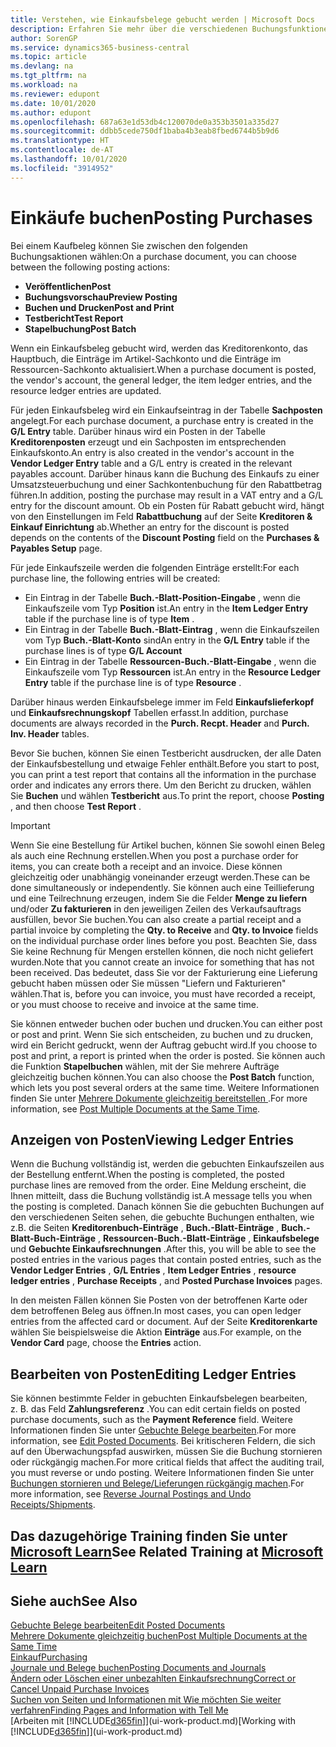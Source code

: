 ```yaml
---
title: Verstehen, wie Einkaufsbelege gebucht werden | Microsoft Docs
description: Erfahren Sie mehr über die verschiedenen Buchungsfunktionen zum Buchen von Einkaufsbelegen und wie Sie gebuchte Belege aktualisieren können.
author: SorenGP
ms.service: dynamics365-business-central
ms.topic: article
ms.devlang: na
ms.tgt_pltfrm: na
ms.workload: na
ms.reviewer: edupont
ms.date: 10/01/2020
ms.author: edupont
ms.openlocfilehash: 687a63e1d53db4c120070de0a353b3501a335d27
ms.sourcegitcommit: ddbb5cede750df1baba4b3eab8fbed6744b5b9d6
ms.translationtype: HT
ms.contentlocale: de-AT
ms.lasthandoff: 10/01/2020
ms.locfileid: "3914952"
---
```

# <a name="posting-purchases"></a><span data-ttu-id="bac01-103">Einkäufe buchen</span><span class="sxs-lookup"><span data-stu-id="bac01-103">Posting Purchases</span></span>
<span data-ttu-id="bac01-104">Bei einem Kaufbeleg können Sie zwischen den folgenden Buchungsaktionen wählen:</span><span class="sxs-lookup"><span data-stu-id="bac01-104">On a purchase document, you can choose between the following posting actions:</span></span>

* <span data-ttu-id="bac01-105">**Veröffentlichen**</span><span class="sxs-lookup"><span data-stu-id="bac01-105">**Post**</span></span>
* <span data-ttu-id="bac01-106">**Buchungsvorschau**</span><span class="sxs-lookup"><span data-stu-id="bac01-106">**Preview Posting**</span></span>
* <span data-ttu-id="bac01-107">**Buchen und Drucken**</span><span class="sxs-lookup"><span data-stu-id="bac01-107">**Post and Print**</span></span>
* <span data-ttu-id="bac01-108">**Testbericht**</span><span class="sxs-lookup"><span data-stu-id="bac01-108">**Test Report**</span></span>
* <span data-ttu-id="bac01-109">**Stapelbuchung**</span><span class="sxs-lookup"><span data-stu-id="bac01-109">**Post Batch**</span></span>

<span data-ttu-id="bac01-110">Wenn ein Einkaufsbeleg gebucht wird, werden das Kreditorenkonto, das Hauptbuch, die Einträge im Artikel-Sachkonto und die Einträge im Ressourcen-Sachkonto aktualisiert.</span><span class="sxs-lookup"><span data-stu-id="bac01-110">When a purchase document is posted, the vendor's account, the general ledger, the item ledger entries, and the resource ledger entries  are updated.</span></span>

<span data-ttu-id="bac01-111">Für jeden Einkaufsbeleg wird ein Einkaufseintrag in der Tabelle **Sachposten** angelegt.</span><span class="sxs-lookup"><span data-stu-id="bac01-111">For each purchase document, a purchase entry is created in the **G/L Entry** table.</span></span> <span data-ttu-id="bac01-112">Darüber hinaus wird ein Posten in der Tabelle **Kreditorenposten** erzeugt und ein Sachposten im entsprechenden Einkaufskonto.</span><span class="sxs-lookup"><span data-stu-id="bac01-112">An entry is also created in the vendor's account in the **Vendor Ledger Entry** table and a G/L entry is created in the relevant payables account.</span></span> <span data-ttu-id="bac01-113">Darüber hinaus kann die Buchung des Einkaufs zu einer Umsatzsteuerbuchung und einer Sachkontenbuchung für den Rabattbetrag führen.</span><span class="sxs-lookup"><span data-stu-id="bac01-113">In addition, posting the purchase may result in a VAT entry and a G/L entry for the discount amount.</span></span> <span data-ttu-id="bac01-114">Ob ein Posten für Rabatt gebucht wird, hängt von den Einstellungen im Feld **Rabattbuchung** auf der Seite **Kreditoren & Einkauf Einrichtung** ab.</span><span class="sxs-lookup"><span data-stu-id="bac01-114">Whether an entry for the discount is posted depends on the contents of the **Discount Posting** field on the **Purchases & Payables Setup** page.</span></span>

<span data-ttu-id="bac01-115">Für jede Einkaufszeile werden die folgenden Einträge erstellt:</span><span class="sxs-lookup"><span data-stu-id="bac01-115">For each purchase line, the following entries will be created:</span></span>
- <span data-ttu-id="bac01-116">Ein Eintrag in der Tabelle **Buch.-Blatt-Position-Eingabe** , wenn die Einkaufszeile vom Typ **Position** ist.</span><span class="sxs-lookup"><span data-stu-id="bac01-116">An entry in the **Item Ledger Entry** table if the purchase line is of type **Item** .</span></span>
- <span data-ttu-id="bac01-117">Ein Eintrag in der Tabelle **Buch.-Blatt-Eintrag** , wenn die Einkaufszeilen vom Typ **Buch.-Blatt-Konto** sind</span><span class="sxs-lookup"><span data-stu-id="bac01-117">An entry in the **G/L Entry** table if the purchase lines is of type **G/L Account**</span></span>
- <span data-ttu-id="bac01-118">Ein Eintrag in der Tabelle **Ressourcen-Buch.-Blatt-Eingabe** , wenn die Einkaufszeile vom Typ **Ressourcen** ist.</span><span class="sxs-lookup"><span data-stu-id="bac01-118">An entry in the **Resource Ledger Entry** table if the purchase line is of type **Resource** .</span></span>

<span data-ttu-id="bac01-119">Darüber hinaus werden Einkaufsbelege immer im Feld **Einkaufslieferkopf** und **Einkaufsrechnungskopf** Tabellen erfasst.</span><span class="sxs-lookup"><span data-stu-id="bac01-119">In addition, purchase documents are always recorded in the **Purch. Recpt. Header** and **Purch. Inv. Header** tables.</span></span>

<span data-ttu-id="bac01-120">Bevor Sie buchen, können Sie einen Testbericht ausdrucken, der alle Daten der Einkaufsbestellung und etwaige Fehler enthält.</span><span class="sxs-lookup"><span data-stu-id="bac01-120">Before you start to post, you can print a test report that contains all the information in the purchase order and indicates any errors there.</span></span> <span data-ttu-id="bac01-121">Um den Bericht zu drucken, wählen Sie **Buchen** und wählen **Testbericht** aus.</span><span class="sxs-lookup"><span data-stu-id="bac01-121">To print the report, choose **Posting** , and then choose **Test Report** .</span></span>

> [!IMPORTANT]  
>   <span data-ttu-id="bac01-122">Wenn Sie eine Bestellung für Artikel buchen, können Sie sowohl einen Beleg als auch eine Rechnung erstellen.</span><span class="sxs-lookup"><span data-stu-id="bac01-122">When you post a purchase order for items, you can create both a receipt and an invoice.</span></span> <span data-ttu-id="bac01-123">Diese können gleichzeitig oder unabhängig voneinander erzeugt werden.</span><span class="sxs-lookup"><span data-stu-id="bac01-123">These can be done simultaneously or independently.</span></span> <span data-ttu-id="bac01-124">Sie können auch eine Teillieferung und eine Teilrechnung erzeugen, indem Sie die Felder **Menge zu liefern** und/oder **Zu fakturieren** in den jeweiligen Zeilen des Verkaufsauftrags ausfüllen, bevor Sie buchen.</span><span class="sxs-lookup"><span data-stu-id="bac01-124">You can also create a partial receipt and a partial invoice by completing the **Qty. to Receive** and **Qty. to Invoice** fields on the individual purchase order lines before you post.</span></span> <span data-ttu-id="bac01-125">Beachten Sie, dass Sie keine Rechnung für Mengen erstellen können, die noch nicht geliefert wurden.</span><span class="sxs-lookup"><span data-stu-id="bac01-125">Note that you cannot create an invoice for something that has not been received.</span></span> <span data-ttu-id="bac01-126">Das bedeutet, dass Sie vor der Fakturierung eine Lieferung gebucht haben müssen oder Sie müssen "Liefern und Fakturieren" wählen.</span><span class="sxs-lookup"><span data-stu-id="bac01-126">That is, before you can invoice, you must have recorded a receipt, or you must choose to receive and invoice at the same time.</span></span>

<span data-ttu-id="bac01-127">Sie können entweder buchen oder buchen und drucken.</span><span class="sxs-lookup"><span data-stu-id="bac01-127">You can either post or post and print.</span></span> <span data-ttu-id="bac01-128">Wenn Sie sich entscheiden, zu buchen und zu drucken, wird ein Bericht gedruckt, wenn der Auftrag gebucht wird.</span><span class="sxs-lookup"><span data-stu-id="bac01-128">If you choose to post and print, a report is printed when the order is posted.</span></span> <span data-ttu-id="bac01-129">Sie können auch die Funktion **Stapelbuchen** wählen, mit der Sie mehrere Aufträge gleichzeitig buchen können.</span><span class="sxs-lookup"><span data-stu-id="bac01-129">You can also choose the **Post Batch** function, which lets you post several orders at the same time.</span></span> <span data-ttu-id="bac01-130">Weitere Informationen finden Sie unter [Mehrere Dokumente gleichzeitig bereitstellen ](ui-batch-posting.md).</span><span class="sxs-lookup"><span data-stu-id="bac01-130">For more information, see [Post Multiple Documents at the Same Time](ui-batch-posting.md).</span></span>

## <a name="viewing-ledger-entries"></a><span data-ttu-id="bac01-131">Anzeigen von Posten</span><span class="sxs-lookup"><span data-stu-id="bac01-131">Viewing Ledger Entries</span></span>
<span data-ttu-id="bac01-132">Wenn die Buchung vollständig ist, werden die gebuchten Einkaufszeilen aus der Bestellung entfernt.</span><span class="sxs-lookup"><span data-stu-id="bac01-132">When the posting is completed, the posted purchase lines are removed from the order.</span></span> <span data-ttu-id="bac01-133">Eine Meldung erscheint, die Ihnen mitteilt, dass die Buchung vollständig ist.</span><span class="sxs-lookup"><span data-stu-id="bac01-133">A message tells you when the posting is completed.</span></span> <span data-ttu-id="bac01-134">Danach können Sie die gebuchten Buchungen auf den verschiedenen Seiten sehen, die gebuchte Buchungen enthalten, wie z.B. die Seiten **Kreditorenbuch-Einträge** , **Buch.-Blatt-Einträge** , **Buch.-Blatt-Buch-Einträge** , **Ressourcen-Buch.-Blatt-Einträge** , **Einkaufsbelege** und **Gebuchte Einkaufsrechnungen** .</span><span class="sxs-lookup"><span data-stu-id="bac01-134">After this, you will be able to see the posted entries in the various pages that contain posted entries, such as the **Vendor Ledger Entries** , **G/L Entries** , **Item Ledger Entries** , **resource ledger entries** , **Purchase Receipts** , and **Posted Purchase Invoices** pages.</span></span>

<span data-ttu-id="bac01-135">In den meisten Fällen können Sie Posten von der betroffenen Karte oder dem betroffenen Beleg aus öffnen.</span><span class="sxs-lookup"><span data-stu-id="bac01-135">In most cases, you can open ledger entries from the affected card or document.</span></span> <span data-ttu-id="bac01-136">Auf der Seite **Kreditorenkarte** wählen Sie beispielsweise die Aktion **Einträge** aus.</span><span class="sxs-lookup"><span data-stu-id="bac01-136">For example, on the **Vendor Card** page, choose the **Entries** action.</span></span>

## <a name="editing-ledger-entries"></a><span data-ttu-id="bac01-137">Bearbeiten von Posten</span><span class="sxs-lookup"><span data-stu-id="bac01-137">Editing Ledger Entries</span></span>
<span data-ttu-id="bac01-138">Sie können bestimmte Felder in gebuchten Einkaufsbelegen bearbeiten, z. B. das Feld **Zahlungsreferenz** .</span><span class="sxs-lookup"><span data-stu-id="bac01-138">You can edit certain fields on posted purchase documents, such as the **Payment Reference** field.</span></span> <span data-ttu-id="bac01-139">Weitere Informationen finden Sie unter [Gebuchte Belege bearbeiten](across-edit-posted-document.md).</span><span class="sxs-lookup"><span data-stu-id="bac01-139">For more information, see [Edit Posted Documents](across-edit-posted-document.md).</span></span> <span data-ttu-id="bac01-140">Bei kritischeren Feldern, die sich auf den Überwachungspfad auswirken, müssen Sie die Buchung stornieren oder rückgängig machen.</span><span class="sxs-lookup"><span data-stu-id="bac01-140">For more critical fields that affect the auditing trail, you must reverse or undo posting.</span></span> <span data-ttu-id="bac01-141">Weitere Informationen finden Sie unter [Buchungen stornieren und Belege/Lieferungen rückgängig machen](finance-how-reverse-journal-posting.md).</span><span class="sxs-lookup"><span data-stu-id="bac01-141">For more information, see [Reverse Journal Postings and Undo Receipts/Shipments](finance-how-reverse-journal-posting.md).</span></span>

## <a name="see-related-training-at-microsoft-learn"></a><span data-ttu-id="bac01-142">Das dazugehörige Training finden Sie unter [Microsoft Learn](/learn/modules/receive-invoice-dynamics-d365-business-central/index)</span><span class="sxs-lookup"><span data-stu-id="bac01-142">See Related Training at [Microsoft Learn](/learn/modules/receive-invoice-dynamics-d365-business-central/index)</span></span>

## <a name="see-also"></a><span data-ttu-id="bac01-143">Siehe auch</span><span class="sxs-lookup"><span data-stu-id="bac01-143">See Also</span></span>
[<span data-ttu-id="bac01-144">Gebuchte Belege bearbeiten</span><span class="sxs-lookup"><span data-stu-id="bac01-144">Edit Posted Documents</span></span>](across-edit-posted-document.md)  
[<span data-ttu-id="bac01-145">Mehrere Dokumente gleichzeitig buchen</span><span class="sxs-lookup"><span data-stu-id="bac01-145">Post Multiple Documents at the Same Time</span></span>](ui-batch-posting.md)  
[<span data-ttu-id="bac01-146">Einkauf</span><span class="sxs-lookup"><span data-stu-id="bac01-146">Purchasing</span></span>](purchasing-manage-purchasing.md)  
[<span data-ttu-id="bac01-147">Journale und Belege buchen</span><span class="sxs-lookup"><span data-stu-id="bac01-147">Posting Documents and Journals</span></span>](ui-post-documents-journals.md)  
[<span data-ttu-id="bac01-148">Ändern oder Löschen einer unbezahlten Einkaufsrechnung</span><span class="sxs-lookup"><span data-stu-id="bac01-148">Correct or Cancel Unpaid Purchase Invoices</span></span>](purchasing-how-correct-cancel-unpaid-purchase-invoices.md)  
[<span data-ttu-id="bac01-149">Suchen von Seiten und Informationen mit Wie möchten Sie weiter verfahren</span><span class="sxs-lookup"><span data-stu-id="bac01-149">Finding Pages and Information with Tell Me</span></span>](ui-search.md)  
<span data-ttu-id="bac01-150">[Arbeiten mit [!INCLUDE[d365fin](includes/d365fin_md.md)]](ui-work-product.md)</span><span class="sxs-lookup"><span data-stu-id="bac01-150">[Working with [!INCLUDE[d365fin](includes/d365fin_md.md)]](ui-work-product.md)</span></span>
